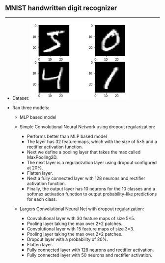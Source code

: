 ## MNIST handwritten digit recognizer
---
- Dataset:
![Image Title](https://raw.githubusercontent.com/sagarmk/CNN-using-keras/master/images/f1.png) 
- Ran three models:


	- MLP based model


	- Simple Convolutional Neural Network using dropout regularization:
		- Performs better than MLP based model
		- The layer has 32 feature maps, which with the size of 5×5 and a rectifier activation function. 
		- Next we define a pooling layer that takes the max called MaxPooling2D. 
		- The next layer is a regularization layer using dropout configured at 20%.
		- Flatten layer.
		- Next a fully connected layer with 128 neurons and rectifier activation function.
		- Finally, the output layer has 10 neurons for the 10 classes and a softmax activation function to output probability-like predictions for each class.


	- Largers Convolutional Neural Net with dropout regularization:
		- Convolutional layer with 30 feature maps of size 5×5.
		- Pooling layer taking the max over 2*2 patches.
		- Convolutional layer with 15 feature maps of size 3×3.
		- Pooling layer taking the max over 2*2 patches.
		- Dropout layer with a probability of 20%.
		- Flatten layer.
		- Fully connected layer with 128 neurons and rectifier activation.
		- Fully connected layer with 50 neurons and rectifier activation.
